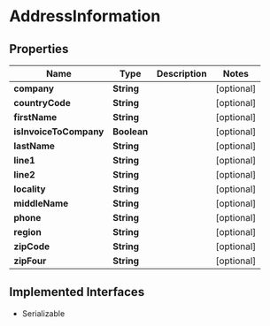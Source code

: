

# AddressInformation


## Properties

| Name | Type | Description | Notes |
|------------ | ------------- | ------------- | -------------|
|**company** | **String** |  |  [optional] |
|**countryCode** | **String** |  |  [optional] |
|**firstName** | **String** |  |  [optional] |
|**isInvoiceToCompany** | **Boolean** |  |  [optional] |
|**lastName** | **String** |  |  [optional] |
|**line1** | **String** |  |  [optional] |
|**line2** | **String** |  |  [optional] |
|**locality** | **String** |  |  [optional] |
|**middleName** | **String** |  |  [optional] |
|**phone** | **String** |  |  [optional] |
|**region** | **String** |  |  [optional] |
|**zipCode** | **String** |  |  [optional] |
|**zipFour** | **String** |  |  [optional] |


## Implemented Interfaces

* Serializable

